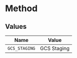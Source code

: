 # Method


## Values

| Name          | Value         |
| ------------- | ------------- |
| `GCS_STAGING` | GCS Staging   |